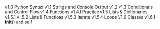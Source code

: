 v1.0 Python Syntax
v1.1 Strings and Console Output
v1.2 
v1.3 Conditionals and Control Flow
v1.4 Functions
v1.4.1 Practice
v1.5 Lists & Dictionaries
v1.5.1 
v1.5.2 Lists & Functions
v1.5.3 Iterate
v1.5.4 Loops
V1.6 Classes
v1.6.1 __init__() and self

